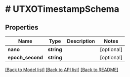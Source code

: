 # # UTXOTimestampSchema

## Properties

Name | Type | Description | Notes
------------ | ------------- | ------------- | -------------
**nano** | **string** |  | [optional]
**epoch_second** | **string** |  | [optional]

[[Back to Model list]](../../README.md#models) [[Back to API list]](../../README.md#endpoints) [[Back to README]](../../README.md)

